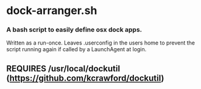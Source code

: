 # dock-arranger.sh
### A bash script to easily define osx dock apps. 

Written as a run-once. Leaves .userconfig in the users home to prevent the script running again if called by a LaunchAgent at login.


## REQUIRES /usr/local/dockutil (https://github.com/kcrawford/dockutil)
